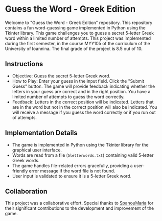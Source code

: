 # Guess the Word - Greek Edition
Welcome to "Guess the Word - Greek Edition" repository. This repository contains a fun word-guessing game implemented in Python using the Tkinter library. This game challenges you to guess a secret 5-letter Greek word within a limited number of attempts. This project was implemented during the first semester, in the course MYY105 of the curriculum of the University of Ioannina. The final grade of the project is 8.5 out of 10.



## Instructions
- Objective: Guess the secret 5-letter Greek word.
- How to Play: Enter your guess in the input field. Click the "Submit Guess" button. The game will provide feedback indicating whether the letters in your
  guess are correct and in the right position. You have a limited number of attempts to guess the word correctly.
- Feedback: Letters in the correct position will be indicated. Letters that are in the word but not in the correct position will also be indicated.
  You will receive a message if you guess the word correctly or if you run out of attempts.



## Implementation Details
- The game is implemented in Python using the Tkinter library for the graphical user interface.
- Words are read from a file (`5letterwords.txt`) containing valid 5-letter Greek words.
- The game handles file-related errors gracefully, providing a user-friendly error message if the word file is not found.
- User input is validated to ensure it is a 5-letter Greek word.



## Collaboration
This project was a collaborative effort. Special thanks to [SpanouMaria](https://github.com/SpanouMaria) for their significant contributions to the development and improvement of the game.
